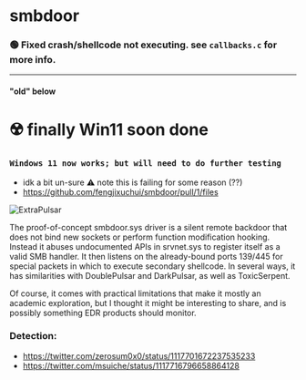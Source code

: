 # smbdoor
### :green_circle: Fixed crash/shellcode not executing. see `callbacks.c` for more info.

---

#### "old"  below

# :radioactive: finally Win11 soon done
### `Windows 11 now works; but will need to do further testing`


- idk a bit un-sure ⚠️ note this is failing for some reason (??)
- https://github.com/fengjixuchui/smbdoor/pull/1/files




![ExtraPulsar](extrapulsar.png)

The proof-of-concept smbdoor.sys driver is a silent remote backdoor that does not bind new sockets or perform function modification hooking. Instead it abuses undocumented APIs in srvnet.sys to register itself as a valid SMB handler. It then listens on the already-bound ports 139/445 for special packets in which to execute secondary shellcode. In several ways, it has similarities with DoublePulsar and DarkPulsar, as well as ToxicSerpent.

Of course, it comes with practical limitations that make it mostly an academic exploration, but I thought it might be interesting to share, and is possibly something EDR products should monitor.

### Detection: 
- https://twitter.com/zerosum0x0/status/1117701672237535233
- https://twitter.com/msuiche/status/1117716796658864128
